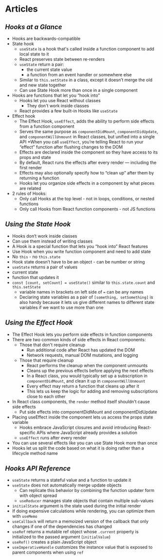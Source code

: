# Articles

## *Hooks at a Glance*

* Hooks are backwards-compatible
* State hook
  * `useState` is a hook that's called inside a function component to add local state to it
  * React preserves state between re-renders
  * `useState` return a pair:
    * the current state value
    * a function from an event handler or somewhere else
  * Similar to `this.setState` in a class, except it doesn’t merge the old and new state together
  * Can use State Hook more than once in a single component
* Hooks are functions that let you “hook into”
  * Hooks let you use React without classes 
    * They don't work inside classes
  * React provides a few built-in Hooks like `useState`
* Effect hook
  * The Effect Hook, `useEffect`, adds the ability to perform side effects from a function component
  * Serves the same purpose as `componentDidMount`, `componentDidUpdate`, and `componentWillUnmount` in React classes, but unified into a single API
  *When you call `useEffect`, you’re telling React to run your “effect” function after flushing changes to the DOM
  * Effects are declared inside the component so they have access to its props and state
  * By default, React runs the effects after every render — including the first render
  * Effects may also optionally specify how to “clean up” after them by returning a function
  * Hooks let you organize side effects in a component by what pieces are related
* 2 rules of Hooks:
  * Only call Hooks at the top level - not in loops, conditions, or nested functions
  * Only call Hooks from React function components - not JS functions


## *Using the State Hook*

* Hooks don’t work inside classes
* Can use them instead of writing classes
* A Hook is a special function that lets you “hook into” React features
* Use Hook when you write function component and need to add state
* No `this` - no `this.state`
* Hook state doesn’t have to be an object - can be number or string
*  `useState` returns a pair of values 
  * current state
  * function that updates it
* `const [count, setCount] = useState()` similar to `this.state.count` and `this.setState`
  * variable names in brackets on left side of `=` can be any names
  * Declaring state variables as a pair of `[something, setSomething]` is also handy because it lets us give different names to different state variables if we want to use more than one


## *Using the Effect Hook*

* The Effect Hook lets you perform side effects in function components
* There are two common kinds of side effects in React components:
  * Those that don't require cleanup
    * Run additional code after React has updated the DOM
    * Network requests, manual DOM mutations, and logging
  * Those that require cleanup
    * React performs the cleanup when the component unmounts
    * Cleans up the previous effects before applying the next effects
    * In a React class, you would typically set up a subscription in `componentDidMount`, and clean it up in `componentWillUnmount`
    * Every effect may return a function that cleans up after it
    * This lets us keep the logic for adding and removing subscriptions close to each other
* In React class components, the `render` method itself shouldn’t cause side effects
  * Put side effects into componentDidMount and componentDidUpdate
* Placing useEffect inside the component lets us access the props state variable
  * Hooks embrace JavaScript closures and avoid introducing React-specific APIs where JavaScript already provides a solution
  * `useEffect` runs after every render
* You can use several effects like you can use State Hook more than once
* Hooks let us split the code based on what it is doing rather than a lifecycle method name


## *Hooks API Reference*

* `useState` returns a stateful value and a function to update it
* `useState` does not automatically merge update objects
  * Can replicate this behavior by combining the function updater form with object spread 
  * `useReducer` manages state objects that contain multiple sub-values
* `initialState` argument is the state used during the initial render
* If doing expensive calculations while rendering, you can optimize them with `useMemo`
* `useCallback` will return a memoized version of the callback that only changes if one of the dependencies has changed
* `useRef` returns a mutable ref object whose `.current` property is initialized to the passed argument (`initialValue`)
* `useRef()` creates a plain JavaScript object
* `useImperativeHandle` customizes the instance value that is exposed to parent components when using `ref`

